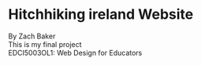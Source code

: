 # Hitchhiking ireland Website  
By Zach Baker  
This is my final project  
EDCI5003OL1: Web Design for Educators  
